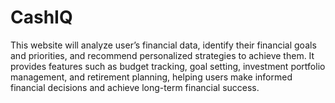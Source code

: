 # CashIQ

This website will analyze user’s financial data, identify their financial goals and priorities, and recommend personalized strategies to achieve them. It provides features such as budget tracking, goal setting, investment portfolio management, and retirement planning, helping users make informed financial decisions and achieve long-term financial success.

